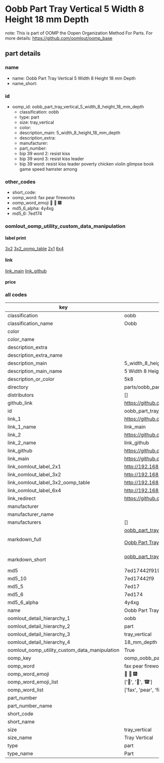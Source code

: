 # Oobb Part Tray Vertical 5 Width 8 Height 18 mm Depth  

note: This is part of OOMP the Oopen Organization Method For Parts. For more details: https://github.com/oomlout/oomp_base

##  part details
  







### name
* name: Oobb Part Tray Vertical 5 Width 8 Height 18 mm Depth
* name_short: 
### id
* oomp_id: oobb_part_tray_vertical_5_width_8_height_18_mm_depth
  * classification: oobb
  * type: part
  * size: tray_vertical
  * color: 
  * description_main: 5_width_8_height_18_mm_depth
  * description_extra: 
  * manufacturer: 
  * part_number: 
  * bip 39 word 2: resist kiss
  * bip 39 word 3: resist kiss leader
  * bip 39 word: resist kiss leader poverty chicken violin glimpse book game speed hamster among

### other_codes
* short_code: 
* oomp_word: fax pear fireworks
* oomp_word_emoji :fax: :pear: :fireworks:
* md5_6_alpha: 4y4xg
* md5_6: 7ed174






### oomlout_oomp_utility_custom_data_manipulation
#### label print
[3x2](http://192.168.1.245:1112/?label=oomp%204y4xg)
[3x2_oomp_table](http://192.168.1.108:1112/?label=oomp%204y4xg)
[2x1](http://192.168.1.242:1112/?label=oomp%204y4xg)
[6x4](http://192.168.1.55:1112/?label=oomp%204y4xg)    

#### link

[link_main](https://github.com/oomlout/oomlout_oomp_version_1_messy/tree/main/parts/oobb_part_tray_vertical_5_width_8_height_18_mm_depth) [link_github](https://github.com/oomlout/oomlout_oomp_version_1_messy/tree/main/parts/oobb_part_tray_vertical_5_width_8_height_18_mm_depth)                             

#### price







### all codes 
| key | value |  
| --- | --- |  
| classification | oobb |  
| classification_name | Oobb |  
| color |  |  
| color_name |  |  
| description_extra |  |  
| description_extra_name |  |  
| description_main | 5_width_8_height_18_mm_depth |  
| description_main_name | 5 Width 8 Height 18 mm Depth |  
| description_or_color | 5k8 |  
| directory | parts/oobb_part_tray_vertical_5_width_8_height_18_mm_depth |  
| distributors | [] |  
| github_link | https://github.com/oomlout/oomlout_oomp_part_src/tree/main/parts/oobb_part_tray_vertical_5_width_8_height_18_mm_depth |  
| id | oobb_part_tray_vertical_5_width_8_height_18_mm_depth |  
| link_1 | https://github.com/oomlout/oomlout_oomp_version_1_messy/tree/main/parts/oobb_part_tray_vertical_5_width_8_height_18_mm_depth |  
| link_1_name | link_main |  
| link_2 | https://github.com/oomlout/oomlout_oomp_version_1_messy/tree/main/parts/oobb_part_tray_vertical_5_width_8_height_18_mm_depth |  
| link_2_name | link_github |  
| link_github | https://github.com/oomlout/oomlout_oomp_version_1_messy/tree/main/parts/oobb_part_tray_vertical_5_width_8_height_18_mm_depth |  
| link_main | https://github.com/oomlout/oomlout_oomp_version_1_messy/tree/main/parts/oobb_part_tray_vertical_5_width_8_height_18_mm_depth |  
| link_oomlout_label_2x1 | http://192.168.1.242:1112/?label=oomp%204y4xg |  
| link_oomlout_label_3x2 | http://192.168.1.245:1112/?label=oomp%204y4xg |  
| link_oomlout_label_3x2_oomp_table | http://192.168.1.108:1112/?label=oomp%204y4xg |  
| link_oomlout_label_6x4 | http://192.168.1.55:1112/?label=oomp%204y4xg |  
| link_redirect | https://github.com/oomlout/oomlout_oomp_version_1_messy/tree/main/parts/oobb_part_tray_vertical_5_width_8_height_18_mm_depth |  
| manufacturer |  |  
| manufacturer_name |  |  
| manufacturers | [] |  
| markdown_full | [oobb_part_tray_vertical_5_width_8_height_18_mm_depth](none)<br>[](none)<br>[Oobb Part Tray Vertical 5 Width 8 Height 18 Mm Depth](none)<br><br> |  
| markdown_short | [oobb_part_tray_vertical_5_width_8_height_18_mm_depth](none)<br><br> |  
| md5 | 7ed17442f9198c67d113da90fd1eb5bb |  
| md5_10 | 7ed17442f9 |  
| md5_5 | 7ed17 |  
| md5_6 | 7ed174 |  
| md5_6_alpha | 4y4xg |  
| name | Oobb Part Tray Vertical 5 Width 8 Height 18 mm Depth |  
| oomlout_detail_hierarchy_1 | oobb |  
| oomlout_detail_hierarchy_2 | part |  
| oomlout_detail_hierarchy_3 | tray_vertical |  
| oomlout_detail_hierarchy_4 | 18_mm_depth |  
| oomlout_oomp_utility_custom_data_manipulation | True |  
| oomp_key | oomp_oobb_part_tray_vertical_5_width_8_height_18_mm_depth |  
| oomp_word | fax pear fireworks |  
| oomp_word_emoji | :fax: :pear: :fireworks: |  
| oomp_word_emoji_list | [':fax:', ':pear:', ':fireworks:'] |  
| oomp_word_list | ['fax', 'pear', 'fireworks'] |  
| part_number |  |  
| part_number_name |  |  
| short_code |  |  
| short_name |  |  
| size | tray_vertical |  
| size_name | Tray Vertical |  
| type | part |  
| type_name | Part |  
